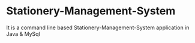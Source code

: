 # Stationery-Management-System
It is a command line based Stationery-Management-System application in Java &amp; MySql 
